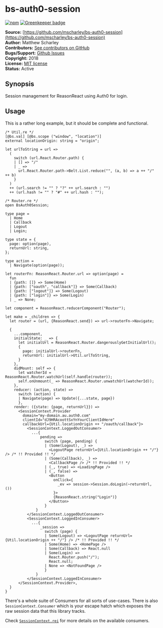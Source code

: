 # bs-auth0-session

[![npm](https://img.shields.io/npm/v/bs-auth0-session.svg)](https://www.npmjs.com/package/bs-auth0-session) [![Greenkeeper badge](https://badges.greenkeeper.io/mscharley/bs-auth0-session.svg)](https://greenkeeper.io/)

**Source:** [https://github.com/mscharley/bs-auth0-session](https://github.com/mscharley/bs-auth0-session)  
**Author:** Matthew Scharley  
**Contributors:** [See contributors on GitHub][gh-contrib]  
**Bugs/Support:** [Github Issues][gh-issues]  
**Copyright:** 2018  
**License:** [MIT license][license]  
**Status:** Active

## Synopsis

Session management for ReasonReact using Auth0 for login.

## Usage

This is a rather long example, but it should be complete and functional.

```reason
/* Util.re */
[@bs.val] [@bs.scope ("window", "location")]
external locationOrigin: string = "origin";

let urlToString = url =>
  (
    switch (url.React.Router.path) {
    | [] => "/"
    | _ =>
      url.React.Router.path->Belt.List.reduce("", (a, b) => a ++ "/" ++ b)
    }
  )
  ++ (url.search != "" ? "?" ++ url.search : "")
  ++ (url.hash != "" ? "#" ++ url.hash : "");

/* Router.re */
open BsAuth0Session;

type page =
  | Home
  | Callback
  | Logout
  | Login;

type state = {
  page: option(page),
  returnUrl: string,
};

type action =
  | Navigate(option(page));

let routerFn: ReasonReact.Router.url => option(page) =
  fun
  | {path: []} => Some(Home)
  | {path: ["oauth", "callback"]} => Some(Callback)
  | {path: ["logout"]} => Some(Logout)
  | {path: ["login"]} => Some(Login)
  | _ => None;

let component = ReasonReact.reducerComponent("Router");

let make = _children => {
  let router = (url, {ReasonReact.send}) => url->routerFn->Navigate;

  {
    ...component,
    initialState: _ => {
      let initialUrl = ReasonReact.Router.dangerouslyGetInitialUrl();
      {
        page: initialUrl->routerFn,
        returnUrl: initialUrl->Util.urlToString,
      }
    },
    didMount: self => {
      let watcherId = ReasonReact.Router.watchUrl(self.handle(router));
      self.onUnmount(_ => ReasonReact.Router.unwatchUrl(watcherId));
    },
    reducer: (action, state) =>
      switch (action) {
      | Navigate(page) => Update({...state, page})
      },
    render: ({state: {page, returnUrl}}) =>
      <SessionContext.Provider
        domain="my-domain.au.auth0.com"
        clientId="dJ9HRAcoottSxYnYourClientIdHere"
        callbackUrl={Util.locationOrigin ++ "/oauth/callback"}>
          <SessionContext.LoggedOutConsumer>
            ...{
                pending =>
                  switch (page, pending) {
                  | (Some(Logout), _) =>
                    <LogoutPage returnUrl={Util.locationOrigin ++ "/"} /> /* !! Provided !! */
                  | (Some(Callback), _) =>
                    <CallbackPage /> /* !! Provided !! */
                  | (_, true) => <LoadingPage />
                  | (_, false) =>
                    <Button
                      onClick={
                        _ev => session->Session.doLogin(~returnUrl, ())
                      }>
                      {ReasonReact.string("Login")}
                    </Button>
                  }
              }
          </SessionContext.LoggedOutConsumer>
          <SessionContext.LoggedInConsumer>
            ...{
                _session =>
                  switch (page) {
                  | Some(Logout) => <LogoutPage returnUrl={Util.locationOrigin ++ "/"} /> /* !! Provided !! */
                  | Some(Home) => <HomePage />
                  | Some(Callback) => React.null
                  | Some(Login) =>
                    React.Router.push("/");
                    React.null;
                  | None => <NotFoundPage />
                  }
              }
          </SessionContext.LoggedInConsumer>
      </SessionContext.Provider>,
  }
}
```

There's a whole suite of Consumers for all sorts of use-cases. There is also `SessionContext.Consumer` which is your escape hatch which exposes the raw session data that this library tracks.

Check [`SessionContext.rei`][sc-rei] for more details on the available consumers.

  [gh-contrib]: https://github.com/mscharley/bs-auth0-session/graphs/contributors
  [gh-issues]: https://github.com/mscharley/bs-auth0-session/issues
  [license]: https://github.com/mscharley/bs-auth0-session/blob/master/LICENSE
  [sc-rei]: https://github.com/mscharley/bs-auth0-session/blob/master/src/SessionContext.rei
